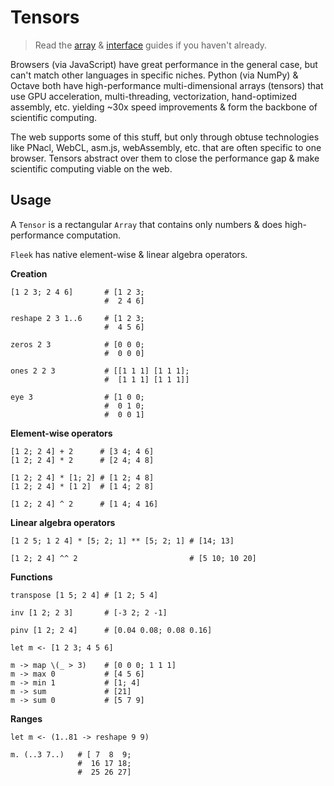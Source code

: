 # Tensors

> Read the [array](./1_types.md#arrays) & [interface](./3_interfaces.md) guides if you haven't already.

Browsers (via JavaScript) have great performance in the general case, but can't match other languages in specific niches. Python (via NumPy) & Octave both have high-performance multi-dimensional arrays (tensors) that use GPU acceleration, multi-threading, vectorization, hand-optimized assembly, etc. yielding ~30x speed improvements & form the backbone of scientific computing.

The web supports some of this stuff, but only through obtuse technologies like PNacl, WebCL, asm.js, webAssembly, etc. that are often specific to one browser. Tensors abstract over them to close the performance gap & make scientific computing viable on the web.

## Usage

A `Tensor` is a rectangular `Array` that contains only numbers & does high-performance computation.

`Fleek` has native element-wise & linear algebra operators.

**Creation**

```fl
[1 2 3; 2 4 6]       # [1 2 3;
                     #  2 4 6]

reshape 2 3 1..6     # [1 2 3;
                     #  4 5 6]

zeros 2 3            # [0 0 0;
                     #  0 0 0]

ones 2 2 3           # [[1 1 1] [1 1 1];
                     #  [1 1 1] [1 1 1]]

eye 3                # [1 0 0;
                     #  0 1 0;
                     #  0 0 1]
```

**Element-wise operators**

```fl
[1 2; 2 4] + 2      # [3 4; 4 6]
[1 2; 2 4] * 2      # [2 4; 4 8]

[1 2; 2 4] * [1; 2] # [1 2; 4 8]
[1 2; 2 4] * [1 2]  # [1 4; 2 8]

[1 2; 2 4] ^ 2      # [1 4; 4 16]
```

**Linear algebra operators**

```fl
[1 2 5; 1 2 4] * [5; 2; 1] ** [5; 2; 1] # [14; 13]

[1 2; 2 4] ^^ 2                         # [5 10; 10 20]
```

**Functions**

```
transpose [1 5; 2 4] # [1 2; 5 4]

inv [1 2; 2 3]       # [-3 2; 2 -1]

pinv [1 2; 2 4]      # [0.04 0.08; 0.08 0.16]

let m <- [1 2 3; 4 5 6]

m -> map \(_ > 3)    # [0 0 0; 1 1 1]
m -> max 0           # [4 5 6]
m -> min 1           # [1; 4]
m -> sum             # [21]
m -> sum 0           # [5 7 9]
```

**Ranges**

```fl
let m <- (1..81 -> reshape 9 9)

m. (..3 7..)   # [ 7  8  9;
               #  16 17 18;
               #  25 26 27]
```
